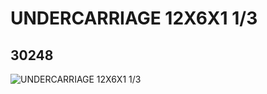 # UNDERCARRIAGE 12X6X1 1/3
## 30248
![UNDERCARRIAGE 12X6X1 1/3](https://lc-www-live-s.legocdn.com/media/bricks/5/2/4116839.jpg)